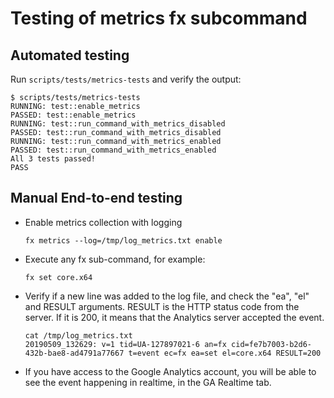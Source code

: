 # Testing of metrics fx subcommand

## Automated testing

Run `scripts/tests/metrics-tests` and verify the output:
```
$ scripts/tests/metrics-tests
RUNNING: test::enable_metrics
PASSED: test::enable_metrics
RUNNING: test::run_command_with_metrics_disabled
PASSED: test::run_command_with_metrics_disabled
RUNNING: test::run_command_with_metrics_enabled
PASSED: test::run_command_with_metrics_enabled
All 3 tests passed!
PASS
```

## Manual End-to-end testing

* Enable metrics collection with logging

  ```
  fx metrics --log=/tmp/log_metrics.txt enable
  ```

* Execute any fx sub-command, for example:

  ```
  fx set core.x64
  ```

* Verify if a new line was added to the log file, and check the "ea", "el"
  and RESULT arguments. RESULT is the HTTP status code from the server. If it is
  200, it means that the Analytics server accepted the event.

  ```
  cat /tmp/log_metrics.txt
  20190509_132629: v=1 tid=UA-127897021-6 an=fx cid=fe7b7003-b2d6-432b-bae8-ad4791a77667 t=event ec=fx ea=set el=core.x64 RESULT=200

  ```

* If you have access to the Google Analytics account, you will be able to see
  the event happening in realtime, in the GA Realtime tab.
